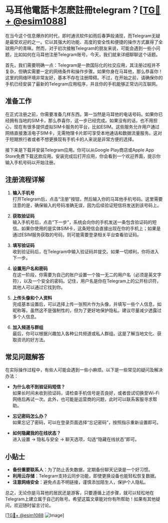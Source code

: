 # 马耳他電話卡怎麽註冊telegram？[[TG💪+ @esim1088](https://t.me/s/esim1088)]

在当今这个信息爆炸的时代，即时通讯软件如雨后春笋般涌现，而Telegram无疑是最受欢迎的之一。它以其强大的功能、高度的安全性和便捷的操作方式赢得了全球用户的青睐。然而，对于初次接触Telegram的朋友来说，可能会遇到一些小问题，比如如何在马耳他注册Telegram账号。今天，我们就来详细聊聊这个话题。

首先，我们需要明确一点：Telegram是一款国际化的社交应用，其注册过程并不复杂，但确实需要一定的网络条件和操作步骤。如果你身在马耳他，那么恭喜你！这里的网络环境非常友好，基本不存在注册障碍。不过，在开始之前，请确保你的手机已经安装了最新的Telegram应用程序，并且你的手机能够正常访问互联网。

## 准备工作

在正式注册之前，你需要准备几样东西。第一当然是马耳他的电话号码。如果你已经拥有当地的SIM卡，那么恭喜你，这一步已经完成。如果没有的话，也不用担心，现在有很多提供虚拟SIM卡服务的平台，比如ESIM。这些服务允许用户通过网络直接激活电子SIM卡，无需物理卡片即可享受本地通话和数据流量服务。这对于短期旅行者或者不想更换现有手机卡的人来说是非常方便的选择。

接下来是下载并安装Telegram应用。你可以从Google Play商店或Apple App Store免费下载这款应用。安装完成后打开应用，你会看到一个欢迎界面，提示你输入手机号码以开始注册。

## 注册流程详解

1. **输入手机号**  
   打开Telegram后，点击“注册”按钮，然后输入你的马耳他手机号码。这里需要注意的是，确保输入的号码准确无误，因为后续验证短信将发送到该号码上。

2. **获取验证码**  
   输入手机号后，点击“下一步”，系统会向你的手机发送一条包含验证码的短信。如果你使用的是实体SIM卡，这条短信会直接出现在你的手机上；如果是通过ESIM服务获取的号码，则可能需要登录相关平台查看验证码。

3. **填写验证码**  
   收到验证码后，在Telegram中输入验证码并提交。如果一切顺利，你将进入下一步。

4. **设置用户名和密码**  
   在这一阶段，你需要为自己的账户设置一个独一无二的用户名（必须是英文字符），以及一个安全的密码。记住，用户名是你在Telegram上的公开标识符，其他人可以通过它找到你。

5. **上传头像和个人资料**  
   完成基本设置后，可以选择上传一张照片作为头像，并填写一些个人信息，如昵称等。虽然这不是强制性的，但为了更好地保护隐私，建议尽量减少透露过多个人信息。

6. **加入频道与群组**  
   最后，你可以根据兴趣加入各种公共频道或私人群组。这是了解当地文化、获取资讯的好方法。

## 常见问题解答

在实际操作过程中，有些人可能会遇到一些小麻烦。以下是一些常见的疑问及解决办法：

- **为什么收不到验证码短信？**  
  如果长时间未收到验证码，请检查手机信号是否良好，或者尝试切换至Wi-Fi网络后再试一次。此外，也可能是运营商的问题，此时可以联系客服寻求帮助。

- **忘记密码怎么办？**  
  如果忘记了密码，可以在登录页面选择“忘记密码”，按照指示重新设置即可。

- **如何隐藏我的在线状态？**  
  进入设置 -> 隐私与安全 -> 聊天选项，勾选“隐藏在线状态”即可。

## 小贴士

- **备份重要联系人**：为了防止丢失数据，定期备份聊天记录是一个好习惯。
- **利用云存储**：Telegram支持云同步功能，即使更换设备也能轻松恢复数据。
- **注意网络安全**：避免点击不明链接，谨慎添加陌生人，保护个人隐私。

总之，无论你是马耳他的居民还是游客，只要遵循上述步骤，就可以轻松地在Telegram上建立属于自己的账号。希望这篇文章能对你有所帮助！如果有其他疑问，欢迎随时留言讨论。

[[TG💪+ @esim1088](https://t.me/s/esim1088) ![Image](https://i.postimg.cc/4NQfJmqS/Snipaste-2025-05-13-00-14-12.png)]